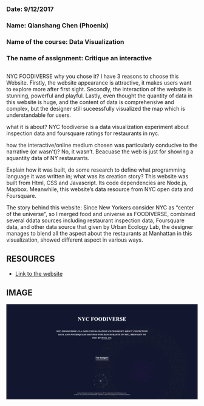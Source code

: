 ### Date: 9/12/2017
### Name: Qianshang Chen (Phoenix)
### Name of the course: Data Visualization
### The name of assignment: Critique an interactive

## 

NYC  FOODIVERSE
why you chose it?
I have 3 reasons to choose this Website. Firstly, the website appearance is attractive, it makes users want to explore more after first sight. Secondly, the interaction of the website is stunning, powerful and playful. Lastly, even thought the quantity of data in this website is huge, and the content of data is comprehensive and complex, but the designer still suceessfully visualized the map which is understandable for users.


what it is about?
NYC foodiverse is a data visualization experiment about inspection data and foursquare ratings for restaurants in nyc.

how the interactive/online medium chosen was particularly conducive to the narrative (or wasn't)?
No, it wasn’t. Beacuase the web is just for showing a aquantity data of NY restaurants. 


Explain how it was built, do some research to define what programming language it was written in; what was its creation story?
This website was built from Html, CSS and Javascript. Its code dependencies are Node.js, Mapbox. Meanwhile, this website’s data resource from NYC open data and Foursquare.

The story behind this website: 
Since New Yorkers consider NYC as “center of the universe”, so I merged food and universe as FOODIVERSE, combined several ddata sources including restaurant inspection data, Foursquare data, and other data source that given by Urban Ecology Lab, the designer manages to blend all the aspect about the restaurants at Manhattan in this visualization, showed different aspect in various ways.

## RESOURCES

* [Link to the website](https://jiahao01121.github.io/Restaurant_data_viz/second_draft_mar_25/index.html)

## IMAGE

![What is Code](https://github.com/qianshangchen/Phoenixdesign/blob/master/firstassignment.png)
